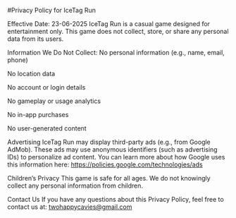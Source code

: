 #Privacy Policy for IceTag Run

Effective Date: 23-06-2025
IceTag Run is a casual game designed for entertainment only. This game does not collect, store, or share any personal data from its users.

Information We Do Not Collect:
No personal information (e.g., name, email, phone)

No location data

No account or login details

No gameplay or usage analytics

No in-app purchases

No user-generated content

Advertising
IceTag Run may display third-party ads (e.g., from Google AdMob). These ads may use anonymous identifiers (such as advertising IDs) to personalize ad content. You can learn more about how Google uses this information here:
https://policies.google.com/technologies/ads

Children’s Privacy
This game is safe for all ages. We do not knowingly collect any personal information from children.

Contact Us
If you have any questions about this Privacy Policy, feel free to contact us at: twohappycavies@gmail.com
